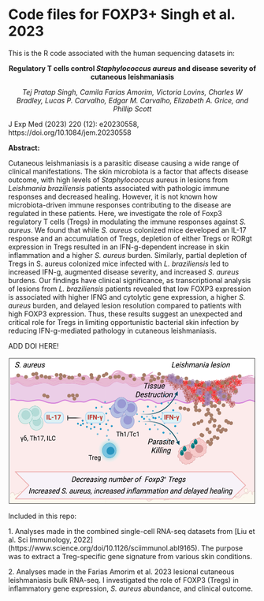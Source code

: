 # Code files for FOXP3+ Singh et al. 2023

This is the R code associated with the human sequencing datasets in:

<p align="center"><strong>Regulatory T cells control <i>Staphylococcus aureus</i> and disease severity of cutaneous leishmaniasis</strong></p>
<p align="center"><em>Tej Pratap Singh, Camila Farias Amorim, Victoria Lovins, Charles W Bradley, Lucas P. Carvalho, Edgar M. Carvalho, Elizabeth A. Grice, and Phillip Scott</em></p>

<p>J Exp Med (2023) 220 (12): e20230558, https://doi.org/10.1084/jem.20230558</p>

<p><strong>Abstract:</strong></p>
Cutaneous leishmaniasis is a parasitic disease causing a wide range of clinical manifestations. The skin microbiota is a factor that affects disease outcome, with high levels of <i>Staphylococcus</i> aureus in lesions from <i>Leishmania braziliensis</i> patients associated with pathologic immune responses and decreased healing. However, it is not known how microbiota-driven immune responses contributing to the disease are regulated in these patients. Here, we investigate the role of Foxp3 regulatory T cells (Tregs) in modulating the immune responses against <i>S. aureus</i>. We found that while <i>S. aureus</i> colonized mice developed an IL-17 response and an accumulation of Tregs, depletion of either Tregs or RORgt expression in Tregs resulted in an IFN-g-dependent increase in skin inflammation and a higher <i>S. aureus</i> burden. Similarly, partial depletion of Tregs in S. aureus colonized mice infected with <i>L. braziliensis</i> led to increased IFN-g, augmented disease severity, and increased <i>S. aureus</i> burdens. Our findings have clinical significance, as transcriptional analysis of lesions from <i>L. braziliensis</i> patients revealed that low FOXP3 expression is associated with higher IFNG and cytolytic gene expression, a higher <i>S. aureus</i> burden, and delayed lesion resolution compared to patients with high FOXP3 expression. Thus, these results suggest an unexpected and critical role for Tregs in limiting opportunistic bacterial skin infection by reducing IFN-g-mediated pathology in cutaneous leishmaniasis.

<p>ADD DOI HERE!</p>

<img align="center" width="550" height="300" src="graphical_abstract.png">

<p> Included in this repo:</p>
<p>1. Analyses made in the combined single-cell RNA-seq datasets from [Liu et al. Sci Immunology, 2022](https://www.science.org/doi/10.1126/sciimmunol.abl9165). The purpose was to extract a Treg-specific gene signature from various skin conditions.</p>
<p>2. Analyses made in the Farias Amorim et al. 2023 lesional cutaneous leishmaniasis bulk RNA-seq. I investigated the role of FOXP3 (Tregs) in inflammatory gene expression, <i>S. aureus</i> abundance, and clinical outcome.</p>
